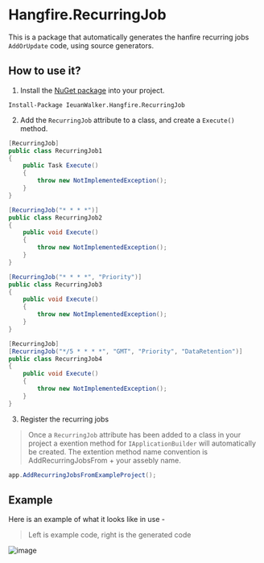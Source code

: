 # Hangfire.RecurringJob

This is a package that automatically generates the hanfire recurring jobs `AddOrUpdate` code, using source generators.

## How to use it?
1. Install the [NuGet package](#) into your project.
```
Install-Package IeuanWalker.Hangfire.RecurringJob
```

2. Add the `RecurringJob` attribute to a class, and create a `Execute()` method.
```csharp
[RecurringJob]
public class RecurringJob1
{
	public Task Execute()
	{
		throw new NotImplementedException();
	}
}

[RecurringJob("* * * *")]
public class RecurringJob2
{
	public void Execute()
	{
		throw new NotImplementedException();
	}
}

[RecurringJob("* * * *", "Priority")]
public class RecurringJob3
{
	public void Execute()
	{
		throw new NotImplementedException();
	}
}

[RecurringJob]
[RecurringJob("*/5 * * * *", "GMT", "Priority", "DataRetention")]
public class RecurringJob4
{
	public void Execute()
	{
		throw new NotImplementedException();
	}
}
```
3. Register the recurring jobs
> Once a `RecurringJob` attribute has been added to a class in your project a exention method for `IApplicationBuilder` will automatically be created.
> The extention method name convention is AddRecurringJobsFrom + your assebly name.
```csharp
app.AddRecurringJobsFromExampleProject();
```

## Example
Here is an example of what it looks like in use - 
> Left is example code, right is the generated code

![image](https://github.com/IeuanWalker/Hangfire.RecurringJob.Generator/assets/6544051/cef12771-5178-46cf-9264-dbb54654efc6)


